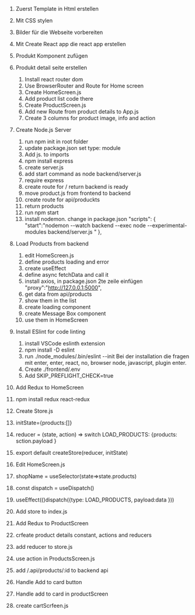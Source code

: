 1. Zuerst Template in Html erstellen
2. Mit CSS stylen
3. Bilder für die Webseite vorbereiten
4. Mit Create React app die react app erstellen
5. Produkt Komponent zufügen
6. Produkt detail seite erstellen

   1. Install react router dom
   2. Use BrowserRouter and Route for Home screen
   3. Create HomeScreen.js
   4. Add product list code there
   5. Create ProductScreen.js
   6. Add new Route from product details to App.js
   7. Create 3 columns for product image, info and action

7. Create Node.js Server

   1. run npm init in root folder
   2. update package.json set type: module
   3. Add js. to imports
   4. npm install express
   5. create server.js
   6. add start command as node backend/server.js
   7. require express
   8. create route for / return backend is ready
   9. move product.js from frontend to backend
   10. create route for api/produckts
   11. return products
   12. run npm start
   13. install nodemon. change in package.json "scripts": {
       "start":"nodemon --watch backend --exec node --experimental-modules backend/server.js "
       },

8. Load Products from backend
   1. edit HomeScreen.js
   2. define products loading and error
   3. create useEffect
   4. define async fetchData and call it
   5. install axios, in package.json 2te zeile einfügen "proxy":"http://127.0.0.1:5000",
   6. get data from api/products
   7. show them in the list
   8. create loading component
   9. create Message Box component
   10. use them in HomeScreen

9. Install ESlint for code linting
   1. install VSCode eslinth extension
   2. npm install -D eslint
   3. run ./node_modules/.bin/eslint --init
      Bei der installation die fragen mit enter, enter, react, no, browser node, javascript, plugin enter.
   4. Create ./frontend/.env
   5. Add SKIP_PREFLIGHT_CHECK=true

10. Add Redux to HomeScreen
   1. npm install redux react-redux 
   2. Create Store.js
   3. initState={products:[]}
   4. reducer = (state, action) => switch LOAD_PRODUCTS: {products: sction.payload }
   5. export default createStore(reducer, initState)
   6. Edit HomeScreen.js
   7. shopName = useSelector(state=>state.products)  
   8. const dispatch = useDispatch()
   9. useEffect(()dispatch({type: LOAD_PRODUCTS, payload:data }))
   10. Add store to index.js

11. Add Redux to ProductScreen
   1. crfeate product details constant, actions and reducers
   2. add reducer to store.js
   3. use action in ProductsScreen.js
   4. add /.api/products/:id to backend api

12. Handle Add to card button
   1. Handle add to card in productScreen
   2. create cartScrfeen.js
   
